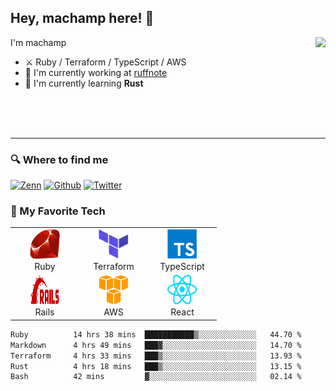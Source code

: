 ## Hey, machamp here! :wave:

<a href="https://github.com/machamp0714">
  <img align="right" src="https://github-readme-stats.vercel.app/api?username=machamp0714&count_private=true&theme=buefy&show_icons=true" />
</a>

I'm machamp

- :crossed_swords: Ruby / Terraform / TypeScript / AWS
- :office: I'm currently working at [ruffnote](https://co.ruffnote.com/company)
- :seedling: I'm currently learning **Rust**

<br>
<br>
<br>

---

<h3>🔍 Where to find me</h3>

<p>
<a href="https://zenn.dev/machamp" target="_blank"><img alt="Zenn" src="https://img.shields.io/badge/Zenn-3EA8FF.svg?&style=for-the-badge&logo=Zenn&logoColor=white" /></a>
<a href="https://github.com/machamp0714" target="_blank"><img alt="Github" src="https://img.shields.io/badge/GitHub-%2312100E.svg?&style=for-the-badge&logo=Github&logoColor=white" /></a>
<a href="https://twitter.com/machamp0714" target="_blank"><img alt="Twitter" src="https://img.shields.io/badge/twitter-%231DA1F2.svg?&style=for-the-badge&logo=twitter&logoColor=white" /></a>
</p>

<h3>💚 My Favorite Tech</h3>

<table>
  <tr>
    <td align="center" width="96">
      <a href="#">
        <img src="./img/ruby-icon.svg" width="48" height="48" />
      </a>
      <br>Ruby
    </td>
    <td align="center" width="96">
      <a href="#">
        <img src="./img/terraform-icon.svg" width="48" height="48" />
      </a>
      <br>Terraform
    </td>
    <td align="center" width="96">
      <a href="#">
        <img src="./img/typescript-icon.svg" width="48" height="48" />
      </a>
      <br>TypeScript
    </td>
  </tr>
  <tr>
    <td align="center" width="96">
      <a href="#">
        <img src="./img/ruby-on-rails.svg" width="48" height="48" />
      </a>
      <br>Rails
    </td>
    <td align="center" width="96">
      <a href="#">
        <img src="./img/amazon-web-services-icon.svg" width="48" height="48" />
      </a>
      <br>AWS
    </td>
    <td align="center" width="96">
      <a href="#">
        <img src="./img/react-icon.svg" width="48" height="48" />
      </a>
      <br>React
    </td>
  </tr>
</table>

<!--START_SECTION:waka-->

```txt
Ruby          14 hrs 38 mins  ███████████▒░░░░░░░░░░░░░   44.70 %
Markdown      4 hrs 49 mins   ███▓░░░░░░░░░░░░░░░░░░░░░   14.70 %
Terraform     4 hrs 33 mins   ███▒░░░░░░░░░░░░░░░░░░░░░   13.93 %
Rust          4 hrs 18 mins   ███▒░░░░░░░░░░░░░░░░░░░░░   13.15 %
Bash          42 mins         ▓░░░░░░░░░░░░░░░░░░░░░░░░   02.14 %
```

<!--END_SECTION:waka-->
